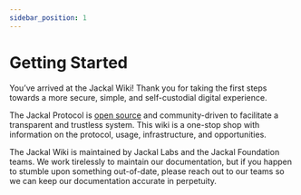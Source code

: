 ```yaml
---
sidebar_position: 1
---
```


# Getting Started

You’ve arrived at the Jackal Wiki! Thank you for taking the first steps towards a more secure, simple, and self-custodial digital experience.

The Jackal Protocol is [open source](https://github.com/JackalLabs/canine-chain) and community-driven to facilitate a transparent and trustless system. This wiki is a one-stop shop with information on the protocol, usage, infrastructure, and opportunities.

The Jackal Wiki is maintained by Jackal Labs and the Jackal Foundation teams. We work tirelessly to maintain our documentation, but if you happen to stumble upon something out-of-date, please reach out to our teams so we can keep our documentation accurate in perpetuity. 


